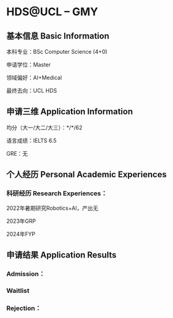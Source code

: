 # HDS@UCL – GMY

## 基本信息 Basic Information

本科专业：BSc Computer Science (4+0)

申请学位：Master

领域偏好：AI+Medical

最终去向：UCL HDS


## 申请三维 Application Information

均分（大一/大二/大三）：\*/\*/62

语言成绩：IELTS 6.5

GRE：无


## 个人经历 Personal Academic Experiences

### 科研经历 Research Experiences：

2022年暑期研究Robotics+AI，产出无

2023年GRP

2024年FYP

## 申请结果 Application Results

### Admission：

### Waitlist

### Rejection：

